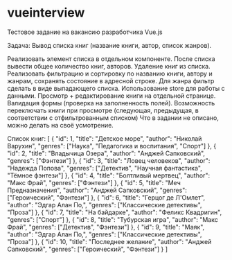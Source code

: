 # vueinterview
Тестовое задание на вакансию разработчика Vue.js

Задача: Вывод списка книг (название книги, автор, список жанров).

Реализовать элемент списка в отдельном компоненте.
После списка вывести общее количество книг, авторов.
Удаление книг из списка.
Реализовать фильтрацию и сортировку по названию книги, автору и жанрам, сохранять состояние в адресной строке. Для жанра фильтр сделать в виде выпадающего списка.
Использование store для работы с данными. 
Просмотр + редактирование книги на отдельной странице. Валидация формы (проверка на заполненность полей).
Возможность переключать книги при просмотре (следующая, предыдущая, в соответствии с отфильтрованным списком)
Что в задании не описано, можно делать на своё усмотрение.


Список книг:
[
 { "id": 1,  "title": "Детское море", "author": "Николай Варухин", "genres": ["Наука", "Педагогика и воспитания", "Спорт"] },
 { "id": 2,  "title": "Владычица Озера", "author": "Анджей Сапковский", "genres": ["Фэнтези"] },
 { "id": 3,  "title": "Ловец человеков", "author": "Надежда Попова", "genres": ["Детектив", "Научная фантастика", "Тёмное фэнтези"] },
 { "id": 4,  "title": "Болтливый мертвец", "author": "Макс Фрай", "genres": ["Фэнтези"] },
 { "id": 5,  "title": "Меч Предназначения", "author": "Анджей Сапковский", "genres": ["Героический", "Фэнтези"] },
 { "id": 6,  "title": "Герцог де Л'Омлет", "author": "Эдгар Алан По,", "genres": ["Классические детективы", "Проза"] },
 { "id": 7,  "title": "На байдарке", "author": "Феликс Квадригин", "genres": ["Спорт"] },
 { "id": 8,  "title": "Тубурская игра", "author": "Макс Фрай", "genres": ["Детектив", "Фэнтези"] },
 { "id": 9,  "title": "Маяк", "author": "Эдгар Алан По,", "genres": ["Классические детективы", "Проза"] },
 { "id": 10, "title": "Последнее желание", "author": "Анджей Сапковский", "genres": ["Героический", "Фэнтези"] }
]
